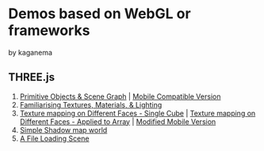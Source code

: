 # Demos based on WebGL or frameworks
by kaganema

## THREE.js
1. [Primitive Objects & Scene Graph](three/1-shapes-scenegraph/page.html) | [Mobile Compatible Version](three/1-shapes-scenegraph-responsive/page.html)
2. [Familiarising Textures, Materials, & Lighting](three/2-materials-texture-lighting/index.html)
3. [Texture mapping on Different Faces - Single Cube](three/3-texture-mapping-and-arrays/view.html) | 
[Texture mapping on Different Faces - Applied to Array](three/3-texture-mapping-and-arrays/index.html) | 
[Modified Mobile Version](three/3a-responsive-basic/view.html)
4. [Simple Shadow map world](three/4-shadow-map-directional/scene.html)
5. [A File Loading Scene](three/5-file-loader-scene-(obj))
<br>
<br>